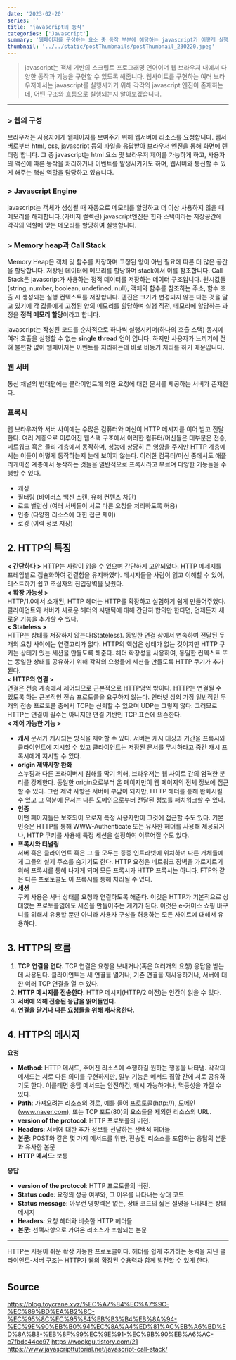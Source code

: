 ```yaml
---
date: '2023-02-20'
series: ''
title: 'javascript의 동작'
categories: ['Javascript']
summary: '웹페이지를 구성하는 요소 중 동작 부분에 해당하는 javascript가 어떻게 실행되는지 이해해보자'
thumbnail: '../../static/postThumbnails/postThumbnail_230220.jpeg'
---
```


> javascript는 객체 기반의 스크립트 프로그래밍 언어이며 웹 브라우저 내에서 다양한 동작과 기능을 구현할 수 있도록 해줍니다. 웹사이트를 구현하는 여러 브라우저에서는 javascript를 실행시키기 위해 각각의 javascript 엔진이 존재하는데, 어떤 구조와 흐름으로 실행되는지 알아보겠습니다.

---

### > 웹의 구성

브라우저는 사용자에게 웹페이지를 보여주기 위해 웹서버에 리소스를 요청합니다. 웹서버로부터 html, css, javascript 등의 파일을 응답받아 브라우저 엔진을 통해 화면에 렌더링 합니다. 그 중 javascript는 html 요소 및 브라우저 제어를 가능하게 하고, 사용자의 액션에 따른 동작을 처리하거나 이벤트를 발생시키기도 하며, 웹서버와 통신할 수 있게 해주는 핵심 역할을 담당하고 있습니다.

### > Javascript Engine

javascript는 객체가 생성될 때 자동으로 메모리를 할당하고 더 이상 사용하지 않을 때 메모리를 해제합니다.(가비지 컬렉션) javascript엔진은 힙과 스택이라는 저장공간에 각각의 역할메 맞는 메모리를 할당하여 실행합니다.

### > Memory heap과 Call Stack

Memory Heap은 객체 및 함수를 저장하며 고정된 양이 아닌 필요에 따른 더 많은 공간을 할당합니다. 저장된 데이터에 메모리를 할당하며 stack에서 이를 참조합니다.
Call Stack은 javascript가 사용하는 정적 데이터를 저장하는 데이터 구조입니다. 원시값들(string, number, boolean, undefined, null), 객체와 함수를 참조하는 주소, 함수 호출 시 생성되는 실행 컨텍스트를 저장합니다. 엔진은 크기가 변경되지 않는 다는 것을 알고 있기에 각 값들에게 고정된 양의 메모리를 할당하며 실행 직전, 메모리에 할당하는 과정을 **정적 메모리 할당**이라고 합니다.

javascript는 작성된 코드를 순차적으로 하나씩 실행시키며(하나의 호출 스택) 동시에 여러 호출을 실행할 수 없는 **single thread** 언어 입니다. 하지만 사용자가 느끼기에 전혀 불편함 없이 웹페이지는 이벤트를 처리하는데 바로 비동기 처리를 하기 때문입니다.

### 웹 서버

통신 채널의 반대편에는 클라이언트에 의한 요청에 대한 문서를 제공하는 서버가 존재한다.

### 프록시

웹 브라우저와 서버 사이에는 수많은 컴퓨터와 머신이 HTTP 메시지를 이어 받고 전달한다. 여러 계층으로 이루어진 웹스택 구조에서 이러한 컴퓨터/머신들은 대부분은 전송, 네트워크 혹은 물리 계층에서 동작하며, 성능에 상당히 큰 영향을 주지만 HTTP 계층에서는 이들이 어떻게 동작하는지 눈에 보이지 않는다. 이러한 컴퓨터/머신 중에서도 애플리케이션 계층에서 동작하는 것들을 일반적으로 프록시라고 부르며 다양한 기능들을 수행할 수 있다.

- 캐싱
- 필터링 (바이러스 백신 스캔, 유해 컨텐츠 차단)
- 로드 밸런싱 (여러 서버들이 서로 다른 요청을 처리하도록 허용)
- 인증 (다양한 리소스에 대한 접근 제어)
- 로깅 (이력 정보 저장)

##

## 2. HTTP의 특징

**< 간단하다 >**
HTTP는 사람이 읽을 수 있으며 간단하게 고안되었다. HTTP 메세지를 프레임별로 캡슐화하여 간결함을 유지하였다. 메시지들을 사람이 읽고 이해할 수 있어, 테스트하기 쉽고 초심자의 진입장벽을 낮췄다.<br/>
**< 확장 가능성 >**  
HTTP/1.0에서 소개된, HTTP 헤더는 HTTP를 확장하고 실험하기 쉽게 만들어주었다. 클라이언트와 서버가 새로운 헤더의 시맨틱에 대해 간단히 합의만 한다면, 언제든지 새로운 기능을 추가할 수 있다.<br/>
**< Stateless >**  
HTTP는 상태를 저장하지 않는다(Stateless). 동일한 연결 상에서 연속하여 전달된 두 개의 요청 사이에는 연결고리가 없다. HTTP의 핵심은 상태가 없는 것이지만 HTTP 쿠키는 상태가 있는 세션을 만들도록 해준다. 헤더 확장성을 사용하여, 동일한 컨텍스트 또는 동일한 상태를 공유하기 위해 각각의 요청들에 세션을 만들도록 HTTP 쿠기가 추가된다.<br/>
**< HTTP와 연결 >**  
연결은 전송 계층에서 제어되므로 근본적으로 HTTP영역 밖이다. HTTP는 연결될 수 있도록 하는 근본적인 전송 프로토콜을 요구하지 않는다. 인터넷 상의 가장 일반적인 두 개의 전송 프로토콜 중에서 TCP는 신뢰할 수 있으며 UDP는 그렇지 않다. 그러므로 HTTP는 연결이 필수는 아니지만 연결 기반인 TCP 표준에 의존한다.<br/>
**< 제어 가능한 기능 >**

- **캐시**
  문서가 캐시되는 방식을 제어할 수 있다. 서버는 캐시 대상과 기간을 프록시와 클라이언트에 지시할 수 있고 클라이언트는 저장된 문서를 무시하라고 중간 캐시 프록시에게 지시할 수 있다.
- **origin 제약사항 완화**  
  스누핑과 다른 프라이버시 침해를 막기 위해, 브라우저는 웹 사이트 간의 엄격한 분리를 강제한다. 동일한 origin으로부터 온 페이지만이 웹 페이지의 전체 정보에 접근할 수 있다. 그런 제약 사항은 서버에 부담이 되지만, HTTP 헤더를 통해 완화시킬 수 있고 그 덕분에 문서는 다른 도메인으로부터 전달된 정보를 패치워크할 수 있다.
- **인증**  
  어떤 페이지들은 보호되어 오로지 특정 사용자만이 그것에 접근할 수도 있다. 기본 인증은 HTTP를 통해 WWW-Authenticate 또는 유사한 헤더를 사용해 제공되거나, HTTP 쿠키를 사용해 특정 세션을 설정하여 이루어질 수도 있다.
- **프록시와 터널링**  
  서버 혹은 클라이언트 혹은 그 둘 모두는 종종 인트라넷에 위치하며 다른 개체들에게 그들의 실제 주소를 숨기기도 한다. HTTP 요청은 네트워크 장벽을 가로지르기 위해 프록시를 통해 나가게 되며 모든 프록시가 HTTP 프록시는 아니다. FTP와 같은 다른 프로토콜도 이 프록시를 통해 처리될 수 있다.
- **세션**  
  쿠키 사용은 서버 상태를 요청과 연결하도록 해준다. 이것은 HTTP가 기본적으로 상태없는 프로토콜임에도 세션을 만들어주는 게기가 된다. 이것은 e-커머스 쇼핑 바구니를 위해서 유용할 뿐만 아니라 사용자 구성을 허용하는 모든 사이트에 대해서 유용하다.

##

## 3. HTTP의 흐름

1. **TCP 연결을 연다.** TCP 연결은 요청을 보내거나(혹은 여러개의 요청) 응답을 받는데 사용된다. 클라이언트는 새 연결을 열거나, 기존 연결을 재사용하거나, 서버에 대한 여러 TCP 연결을 열 수 있다.
2. **HTTP 메시지를 전송한다.** HTTP 메시지(HTTP/2 이전)는 인간이 읽을 수 있다.
3. **서버에 의해 전송된 응답을 읽어들인다.**
4. **연결을 닫거나 다른 요청들을 위해 재사용한다.**

##

## 4. HTTP의 메시지

**요청**

- **Method**: HTTP 메서드, 주어진 리소스에 수행하길 원하는 행동을 나타냄. 각각의 메서드는 서로 다른 의미를 구현하지만, 일부 기능은 메서드 집합 간에 서로 공유하기도 한다. 이를테면 응답 메서드는 안전하건, 캐시 가능하거나, 멱등성을 가질 수 있다.
- **Path**: 가져오려는 리소스의 경로, 예를 들어 프로토콜(http://), 도메인(www.naver.com), 또는 TCP 포트(80)의 요소들을 제외한 리소스의 URL.
- **version of the protocol**: HTTP 프로토콜의 버전.
- **Headers**: 서버에 대한 추가 정보를 전달하는 선택적 헤더들.
- **본문**: POST와 같은 몇 가지 메서드를 위한, 전송된 리소스를 포함하는 응답의 본문과 유사한 본문
- **HTTP 메서드**: 보통

**응답**

- **version of the protocol**: HTTP 프로토콜의 버전.
- **Status code**: 요청의 성공 여부와, 그 이유를 나타내는 상태 코드
- **Status message**: 아무런 영향력은 없는, 상태 코드의 짧은 설명을 나타내는 상태 메시지
- **Headers**: 요청 헤더와 비슷한 HTTP 헤더들
- **본문**: 선택사항으로 가여온 리소스가 포함되는 본문

---

HTTP는 사용이 쉬운 확장 가능한 프로토콜이다. 헤더를 쉽게 추가하는 능력을 지닌 클라이언트-서버 구조는 HTTP가 웹의 확장된 수용력과 함께 발전할 수 있게 한다.

#

## Source

[<https://blog.toycrane.xyz/%EC%A7%84%EC%A7%9C-%EC%89%BD%EA%B2%8C-%EC%95%8C%EC%95%84%EB%B3%B4%EB%8A%94-%EC%9E%90%EB%B0%94%EC%8A%A4%ED%81%AC%EB%A6%BD%ED%8A%B8-%EB%8F%99%EC%9E%91-%EC%9B%90%EB%A6%AC-c7fbdc44cc97>](https://blog.toycrane.xyz/%EC%A7%84%EC%A7%9C-%EC%89%BD%EA%B2%8C-%EC%95%8C%EC%95%84%EB%B3%B4%EB%8A%94-%EC%9E%90%EB%B0%94%EC%8A%A4%ED%81%AC%EB%A6%BD%ED%8A%B8-%EB%8F%99%EC%9E%91-%EC%9B%90%EB%A6%AC-c7fbdc44cc97)
[<https://wookgu.tistory.com/21>](https://wookgu.tistory.com/21)
[<https://www.javascripttutorial.net/javascript-call-stack/>](https://www.javascripttutorial.net/javascript-call-stack/)
